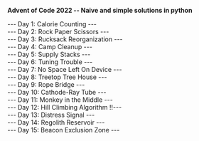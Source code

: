 **Advent of Code 2022 -- Naive and simple solutions in python**

--- Day 1: Calorie Counting --- <br />
--- Day 2: Rock Paper Scissors --- <br />
--- Day 3: Rucksack Reorganization --- <br />
--- Day 4: Camp Cleanup --- <br />
--- Day 5: Supply Stacks --- <br />
--- Day 6: Tuning Trouble --- <br />
--- Day 7: No Space Left On Device --- <br />
--- Day 8: Treetop Tree House --- <br />
--- Day 9: Rope Bridge --- <br />
--- Day 10: Cathode-Ray Tube --- <br />
--- Day 11: Monkey in the Middle --- <br />
--- Day 12: Hill Climbing Algorithm !!--- <br />
--- Day 13: Distress Signal --- <br />
--- Day 14: Regolith Reservoir --- <br />
--- Day 15: Beacon Exclusion Zone ---
